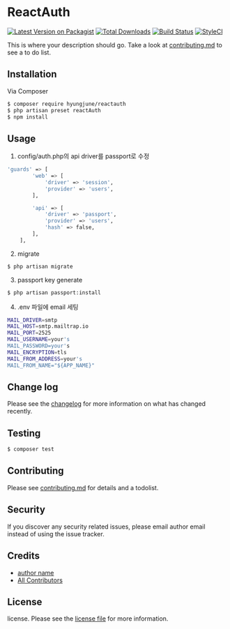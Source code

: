 # ReactAuth

[![Latest Version on Packagist][ico-version]][link-packagist]
[![Total Downloads][ico-downloads]][link-downloads]
[![Build Status][ico-travis]][link-travis]
[![StyleCI][ico-styleci]][link-styleci]

This is where your description should go. Take a look at [contributing.md](contributing.md) to see a to do list.

## Installation

Via Composer

``` bash
$ composer require hyungjune/reactauth
$ php artisan preset reactAuth
$ npm install
```

## Usage
1. config/auth.php의 api driver를 passport로 수정

``` bash
'guards' => [
        'web' => [
            'driver' => 'session',
            'provider' => 'users',
        ],

        'api' => [
            'driver' => 'passport',
            'provider' => 'users',
            'hash' => false,
        ],
    ],
```

2. migrate
``` bash
$ php artisan migrate
```

3. passport key generate
``` bash
$ php artisan passport:install
```

4. .env 파일에 email 세팅
``` bash
MAIL_DRIVER=smtp
MAIL_HOST=smtp.mailtrap.io
MAIL_PORT=2525
MAIL_USERNAME=your's
MAIL_PASSWORD=your's
MAIL_ENCRYPTION=tls
MAIL_FROM_ADDRESS=your's
MAIL_FROM_NAME="${APP_NAME}"
```

## Change log

Please see the [changelog](changelog.md) for more information on what has changed recently.

## Testing

``` bash
$ composer test
```

## Contributing

Please see [contributing.md](contributing.md) for details and a todolist.

## Security

If you discover any security related issues, please email author email instead of using the issue tracker.

## Credits

- [author name][link-author]
- [All Contributors][link-contributors]

## License

license. Please see the [license file](license.md) for more information.

[ico-version]: https://img.shields.io/packagist/v/hyungjune/reactauth.svg?style=flat-square
[ico-downloads]: https://img.shields.io/packagist/dt/hyungjune/reactauth.svg?style=flat-square
[ico-travis]: https://img.shields.io/travis/hyungjune/reactauth/master.svg?style=flat-square
[ico-styleci]: https://styleci.io/repos/12345678/shield

[link-packagist]: https://packagist.org/packages/hyungjune/reactauth
[link-downloads]: https://packagist.org/packages/hyungjune/reactauth
[link-travis]: https://travis-ci.org/hyungjune/reactauth
[link-styleci]: https://styleci.io/repos/12345678
[link-author]: https://github.com/hyungjune
[link-contributors]: ../../contributors
